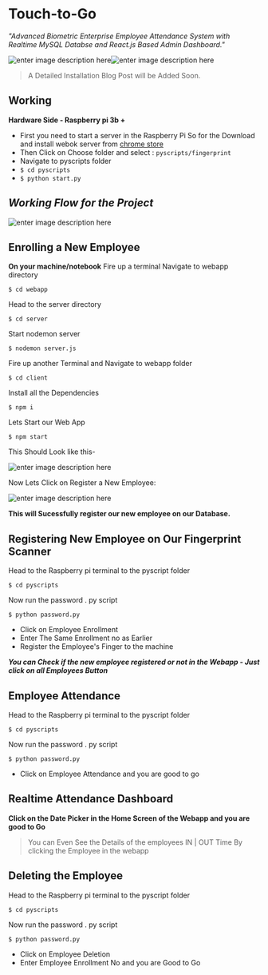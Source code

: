 # Touch-to-Go
*"Advanced Biometric Enterprise Employee Attendance System with Realtime MySQL Databse and React.js Based Admin Dashboard."*

![enter image description here](https://lh3.googleusercontent.com/H4lpPhO-Tk_rq56K_CeVEeEskAQam8WQZCtuhhMDtu_tZ598GhjxnUT1LR9z4VKS-XMmu1CPsuSMKw)![enter image description here](https://lh3.googleusercontent.com/nhhqOsqknaH2a8Sd1rMouaanuFLUvqu8yGr936gOFcKjY7JgOHd3C6qUX7QivsOqIeIT_L5orDDZ_A)

> A Detailed Installation Blog Post will be Added Soon.

## Working

**Hardware Side - Raspberry pi 3b +**
- First you need to start a server in the Raspberry Pi
So for the Download and install webok server from [chrome store](https://chrome.google.com/webstore/detail/web-server-for-chrome/ofhbbkphhbklhfoeikjpcbhemlocgigb?hl=en)
- Then Click on Choose folder and select :  `pyscripts/fingerprint`
- Navigate to pyscripts folder
- `$ cd pyscripts`
- `$ python start.py`
## *Working Flow for the Project*
![enter image description here](https://lh3.googleusercontent.com/nVj9aEWrqIC4yc52y1Wjq_VMLfECWkoFscJX60-B8mIBYHTuo0UqVGLlYH91oAYjqqiRYwoPBw9FlQ)
## Enrolling a New Employee

**On your machine/notebook**
Fire up a terminal Navigate to webapp directory

    $ cd webapp
  Head to the server directory
  

    $ cd server
Start nodemon server

    $ nodemon server.js
Fire up another Terminal and Navigate to webapp folder

    $ cd client
 Install all the Dependencies
   

    $ npm i

  Lets Start our Web App
  

    $ npm start
  
This Should Look like this-

![enter image description here](https://lh3.googleusercontent.com/DzIZHKDo9vvvz83iZMogFFI6cHSdbv6muPsNctvooiFPl_bIcU3c4zuLUmPInJo76TwI-ab0Z96v-g)

Now Lets Click on Register a New Employee:

![enter image description here](https://lh3.googleusercontent.com/k0kScwmYhs_LHkNh-Dv9kcaOb4Nqw5iSHBSsMyLbGuEWV1iOJHVZiz5DXiK9saUbg30hkb9_Bndz0g)

**This will Sucessfully register our new employee on our Database.**

## Registering New Employee on Our Fingerprint Scanner

Head to the Raspberry pi terminal to the pyscript folder

    $ cd pyscripts
   Now run the password . py script 

    $ python password.py
- Click on Employee Enrollment
- Enter The Same Enrollment no as Earlier
- Register the Employee's Finger to the machine

***You can Check if the new employee registered or not in the Webapp - Just click on all Employees Button***

## Employee Attendance
Head to the Raspberry pi terminal to the pyscript folder

    $ cd pyscripts
   Now run the password . py script 

    $ python password.py
- Click on Employee Attendance and you are good to go

## Realtime Attendance Dashboard

**Click on the Date Picker in the Home Screen of the Webapp and you are good to Go**

> You can Even  See the Details of the employees IN | OUT Time By clicking the Employee in the webapp

## Deleting the Employee

Head to the Raspberry pi terminal to the pyscript folder

    $ cd pyscripts
   Now run the password . py script 

    $ python password.py
- Click on Employee Deletion
- Enter Employee  Enrollment No and you are Good to Go
